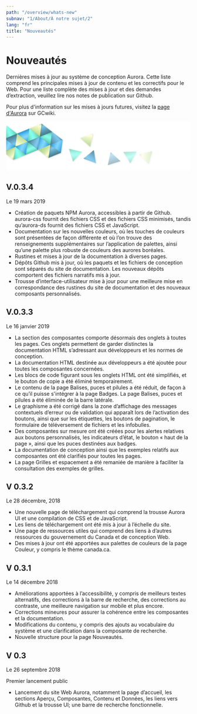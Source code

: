 ```yaml
---
path: "/overview/whats-new"
subnav: "1/About/À notre sujet/2"
lang: "fr"
title: "Nouveautés"
---
```


<helmet>
<title> Nouveautés - Système de conception Aurora </title>
</helmet>

# Nouveautés

Dernières mises à jour au système de conception Aurora. Cette liste comprend les principales mises à jour de contenu et les correctifs pour le Web. Pour une liste complète des mises à jour et des demandes d’extraction, veuillez lire nos notes de publication sur Github.

Pour plus d'information sur les mises à jours futures, visitez la [page d'Aurora](https://wiki.gccollab.ca/Aurora) sur GCwiki.

![Aurora banner](../../../img\aurora-banner-small.png)

## V.0.3.4
Le 19 mars 2019

* Création de paquets NPM Aurora, accessibles à partir de Github. aurora-css fournit des fichiers CSS et des fichiers CSS minimisés, tandis qu’aurora-ds fournit des fichiers CSS et JavaScript. 
* Documentation sur les nouvelles couleurs, où les touches de couleurs sont présentées de façon différente et où l’on trouve des renseignements supplémentaires sur l’application de palettes, ainsi qu’une palette plus robuste de couleurs des aurores boréales. 
* Rustines et mises à jour de la documentation à diverses pages. 
* Dépôts Github mis à jour, où les paquets et les fichiers de conception sont séparés du site de documentation. Les nouveaux dépôts comportent des fichiers narratifs mis à jour. 
* Trousse d’interface-utilisateur mise à jour pour une meilleure mise en correspondance des rustines du site de documentation et des nouveaux composants personnalisés.

## V.0.3.3
Le 16 janvier 2019
* La section des composantes comporte désormais des onglets à toutes les pages. Ces onglets
permettent de garder distinctes la documentation HTML s’adressant aux développeurs et les normes
de conception.
* La documentation HTML destinée aux développeurs a été ajoutée pour toutes les composantes
concernées.
* Les blocs de code figurant sous les onglets HTML ont été simplifiés, et le bouton de copie a été
éliminé temporairement.
* Le contenu de la page Balises, puces et pilules a été réduit, de façon à ce qu’il puisse s'intégrer à la
page Badges. La page Balises, puces et pilules a été éliminée de la barre latérale.
* Le graphisme a été corrigé dans la zone d’affichage des messages contextuels d’erreur ou de
validation qui apparaît lors de l’activation des boutons, ainsi que sur les étiquettes, les boutons de
pagination, le formulaire de téléversement de fichiers et les infobulles.
* Des composantes sur mesure ont été créées pour les alertes relatives aux boutons personnalisés,
les indicateurs d’état, le bouton « haut de la page », ainsi que les puces destinées aux badges.
* La documentation de conception ainsi que les exemples relatifs aux composantes ont été clarifiés
pour toutes les pages.
* La page Grilles et espacement a été remaniée de manière à faciliter la consultation des exemples
de grilles.

## V 0.3.2
Le 28 décembre, 2018

* Une nouvelle page de téléchargement qui comprend la trousse Aurora UI et une compilation de CSS et de JavaScript.
* Les liens de téléchargement ont été mis à jour à l’échelle du site. 
* Une page de ressources utiles qui comprend des liens à d’autres ressources du gouvernement du Canada et de conception Web. 
* Des mises à jour ont été apportées aux palettes de couleurs de la page Couleur, y compris le thème canada.ca.

## V 0.3.1
Le 14 décembre 2018

* Améliorations apportées à l’accessibilité, y compris de meilleurs textes alternatifs, des corrections à la barre de recherche, des corrections au contraste, une meilleure navigation sur mobile et plus encore. 
* Corrections mineures pour assurer la cohérence entre les composantes et la documentation.
* Modifications du contenu, y compris des ajouts au vocabulaire du système et une clarification dans la composante de recherche. 
* Nouvelle structure pour la page Nouveautés.

## V 0.3
Le 26 septembre 2018

Premier lancement public

* Lancement du site Web Aurora, notamment la page d’accueil, les sections Aperçu, Composantes, Contenu et Données, les liens vers Github et la trousse UI; une barre de recherche fonctionnelle.
